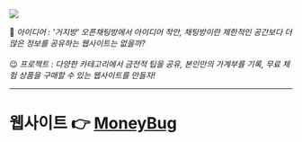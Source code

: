 <img src="https://capsule-render.vercel.app/api?type=waving&color=CFF3DC&fontColor=584733&height=170&section=header&text=돈벌레%20친구들&fontSize=60&fontAlign=20&fontAlignY=35&desc=나의%20돈%20관리%20웹사이트&descSize=30&descAlign=48&descAlignY=42&descSize=60" />

🤔 _아이디어 : '거지방' 오픈채팅방에서 아이디어 착안, 채팅방이란 제한적인 공간보다 더 많은 정보를 공유하는 웹사이트는 없을까?_
<br><br>
😉 _프로젝트 : 다양한 카테고리에서 금전적 팁을 공유, 본인만의 가계부를 기록, 무료 체험 상품을 구매할 수 있는 웹사이트를 만들자!_ 
<br>
***
# 웹사이트 👉 [MoneyBug](https://www.moneybug.site/moneybug/main.jsp/)
